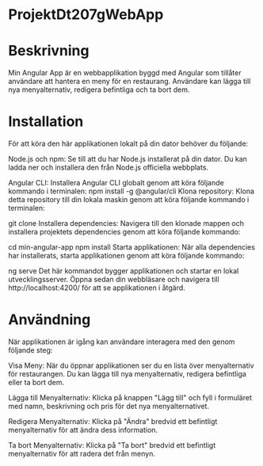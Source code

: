 # ProjektDt207gWebApp

# Beskrivning
Min Angular App är en webbapplikation byggd med Angular som tillåter användare att hantera en meny för en restaurang. Användare kan lägga till nya menyalternativ, redigera befintliga och ta bort dem.

# Installation
För att köra den här applikationen lokalt på din dator behöver du följande:

Node.js och npm: Se till att du har Node.js installerat på din dator. Du kan ladda ner och installera den från Node.js officiella webbplats.

Angular CLI: Installera Angular CLI globalt genom att köra följande kommando i terminalen:
npm install -g @angular/cli
Klona repository: Klona detta repository till din lokala maskin genom att köra följande kommando i terminalen:

git clone <repository-url>
Installera dependencies: Navigera till den klonade mappen och installera projektets dependencies genom att köra följande kommando:

cd min-angular-app
npm install
Starta applikationen: När alla dependencies har installerats, starta applikationen genom att köra följande kommando:

ng serve
Det här kommandot bygger applikationen och startar en lokal utvecklingsserver. Öppna sedan din webbläsare och navigera till http://localhost:4200/ för att se applikationen i åtgärd.

# Användning
När applikationen är igång kan användare interagera med den genom följande steg:

Visa Meny: När du öppnar applikationen ser du en lista över menyalternativ för restaurangen. Du kan lägga till nya menyalternativ, redigera befintliga eller ta bort dem.

Lägga till Menyalternativ: Klicka på knappen "Lägg till" och fyll i formuläret med namn, beskrivning och pris för det nya menyalternativet.

Redigera Menyalternativ: Klicka på "Ändra" bredvid ett befintligt menyalternativ för att ändra dess information.

Ta bort Menyalternativ: Klicka på "Ta bort" bredvid ett befintligt menyalternativ för att radera det från menyn.